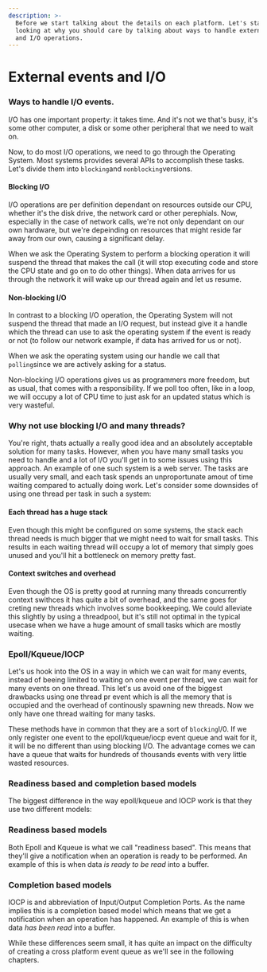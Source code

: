 ```yaml
---
description: >-
  Before we start talking about the details on each platform. Let's start by
  looking at why you should care by talking about ways to handle external events
  and I/O operations.
---
```


# External events and I/O

### Ways to handle I/O events.

I/O has one important property: it takes time. And it's not we that's busy, it's some other computer, a disk or some other peripheral that we need to wait on.

Now, to do most I/O operations, we need to go through the Operating System. Most systems provides several APIs to accomplish these tasks. Let's divide them into `blocking`and `nonblocking`versions.

#### Blocking I/O

I/O operations are per definition dependant on resources outside our CPU, whether it's the disk drive, the network card or other perephials. Now, especially in the case of network calls, we're not only dependant on our own hardware, but we're depeinding on resources that might reside far away from our own, causing a significant delay.

When we ask the Operating System to perform a blocking operation it will suspend the thread that makes the call \(it will stop executing code and store the CPU state and go on to do other things\). When data arrives for us through the network it will wake up our thread again and let us resume. 

#### Non-blocking I/O

In contrast to a blocking I/O operation, the Operating System will not suspend the thread that made an I/O request, but instead give it a handle which the thread can use to ask the operating system if the event is ready or not \(to follow our network example, if data has arrived for us or not\).

When we ask the operating system using our handle we call that `polling`since we are actively asking for a status.

Non-blocking I/O operations gives us as programmers more freedom, but as usual, that comes with a responsibility. If we poll too often, like in a loop, we will occupy a lot of CPU time to just ask for an updated status which is very wasteful. 

### Why not use blocking I/O and many threads?

You're right, thats actually a really good idea and an absolutely acceptable solution for many tasks. However, when you have many small tasks you need to handle and a lot of I/O you'll get in to some issues using this approach. An example of one such system is a web server. The tasks are usually very small,  and each task spends an unproportunate amout of time waiting compared to actually doing work. Let's consider some downsides of using one thread per task in such a system:

#### Each thread has a huge stack

Even though this might be configured on some systems, the stack each thread needs is much bigger that we might need to wait for small tasks. This results in each waiting thread will occupy a lot of memory that simply goes unused and you'll hit a bottleneck on memory pretty fast.

#### Context switches and overhead

Even though the OS is pretty good at running many threads concurrently context swithces it has quite a bit of overhead, and the same goes for creting new threads which involves some bookkeeping. We could alleviate this slightly by using a threadpool, but it's still not optimal in the typical usecase when we have a huge amount of small tasks which are mostly waiting.

### Epoll/Kqueue/IOCP

Let's us hook into the OS in a way in which we can wait for many events, instead of beeing limited to waiting on one event per thread, we can wait for many events on one thread. This let's us avoid one of the biggest drawbacks using one thread pr event which is all the memory that is occupied and the overhead of continously spawning new threads. Now we only have one thread waiting for many tasks.

These methods have in common that they are a sort of `blocking`I/0. If we only register one event to the epoll/kqueue/iocp event queue and wait for it, it will be no different than using blocking I/O. The advantage comes we can have a queue that waits for hundreds of thousands events with very little wasted resources.

### Readiness based and completion based models

The biggest difference in the way epoll/kqueue and IOCP work is that they use two different models:

### Readiness based models

Both Epoll and Kqueue is what we call "readiness based". This means that they'll give a notification when an operation is ready to be performed. An example of this is when data _is ready to be read_ into a buffer.

### Completion based models

IOCP is and abbreviation of Input/Output Completion Ports. As the name implies this is a completion based model which means that we get a notification when an operation has happened. An example of this is when data _has been read_ into a buffer.

While these differences seem small, it has quite an impact on the difficulty of creating a cross platform event queue as we'll see in the following chapters.

#### 

